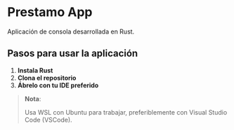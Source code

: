 # **Prestamo App**

Aplicación de consola desarrollada en Rust.

## **Pasos para usar la aplicación**

1. **Instala Rust**
2. **Clona el repositorio**
3. **Ábrelo con tu IDE preferido**

> **Nota**: 
>
> Usa WSL con Ubuntu para trabajar, preferiblemente con Visual Studio Code (VSCode).
